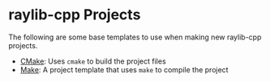 # raylib-cpp Projects

The following are some base templates to use when making new raylib-cpp projects.

- [CMake](CMake): Uses `cmake` to build the project files
- [Make](Make): A project template that uses `make` to compile the project
